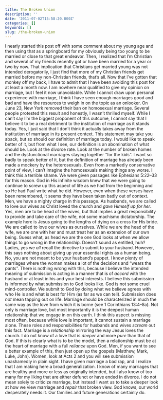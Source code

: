 ```yaml
---
title: The Broken Union
description: ''
date: '2011-07-02T15:58:20.000Z'
categories: []
keywords: []
slug: /the-broken-union
---
```

I nearly started this post off with some comment about my young age and then using that as a springboard for my obviously being too young to be married or close to that great endeavor. Then, I realized that I’m Christian and several of my friends recently got or have been married for a year or two by now. That implication that Christians get married young was not intended derogatorily, I just find that more of my Christian friends get married before my non-Christian friends, that’s all.
Now that I’ve gotten that monkey off my back, I have to admit that I have been avoiding this post for at least a month now. I am nowhere near qualified to give my opinion on marriage, but I feel it now unavoidable. While I cannot draw upon personal experience with marriage, I think I have seen enough marriages good and bad and have the resources to weigh in on the topic as an onlooker.
On June 23, New York removed their ban on homosexual marriage. Several people protested this result and honestly, I wasn’t thrilled myself. While I can’t say I’m the biggest proponent of this outcome, I cannot say that I believe it to be a real detriment to the institution of marriage as it stands today. Yes, I just said that I don’t think it actually takes away from the institution of marriage in its present context.
This statement may take you aback, but so should our definition of marriage today. I would like to speak better of it, but from what I see, our definition is an abomination of what should be. Look at the divorce rate. Look at the number of broken homes and the dysfunctional marriages staying together “for the kids”. I want so badly to speak better of it, but the definition of marriage has already been made a mockery by the heterosexuals. Even from a markedly conservative point of view, I can’t imagine the homosexuals making things any worse. I think this a terrible shame.
We were given passages like Ephesians 5:22–33 for this reason. God in His infinite wisdom knew that we were going to continue to screw up this aspect of life as we had from the beginning and so He had Paul write what he did. However, even when these verses have been remembered, it seems they have been taken badly out of context.
Men, we have a mighty charge in this passage. As husbands, we are called to love our wives as Christ loved the church and _gave Himself up for her_. Yes, men are to be head of the wives, but that implies a great responsibility to provide and take care of the wife, not some machismo dictatorship. The example here is Jesus going to the lengths of dying on a cross for His bride. We are called to love our wives as ourselves. While we are the head of the wife, we are one with her and must treat her as an extension of our own being. Guess what, as head we are the one God looks at when we allow things to go wrong in the relationship. Doesn’t sound as entitled, huh?
Ladies, yes we _all_ recall the directive to submit to your husband. However, this says nothing about giving up your essential rights as a human being. No, you are not meant to be your husband’s puppet. I know plenty of marriages where the woman makes a lot of the decisions and “wears the pants”. There is nothing wrong with this, because I believe the intended meaning of submission is acting in a manner that is of _accord_ with the husband or at least in his and your best interests. I believe this submission is informed by what submission to God looks like. God is not some cruel mind-controller. We submit to God by doing what we believe agrees with who He is and what is best for Him (as far as we can tell). Submission does _not_ mean tapping out on life.
Marriage should be characterized in much the same way as the love from which it is borne (see 1 Corinthians 13:4–8a). Not only is marriage love, but most importantly it is the deepest human relationship that we engage in on this earth. I think this aspect is missing most often, because while love is important, it cannot sustain a marriage alone. These roles and responsibilities for husbands and wives _scream_ out this fact. Marriage is a _relationship_ mirroring the way Jesus loves the church. I do not know of a love that is _deeper_ and more _pure_ than that of God. If this is clearly what is to be the model, then a relationship must be at the heart of marriage with a full _reliance_ upon God. Men, if you want to see a better example of this, then just open up the gospels (Matthew, Mark, Luke, John). Women, look at Acts 2 and you will see submission unashamedly in plain sight.
I have given marriage a bad rap, and I realize that I am making here a broad generalization. I know of many marriages that are healthy and more or less as originally intended, but I also know of too many for my liking that are either defunct or have ended in divorce. I do not mean solely to criticize marriage, but instead I want us to take a deeper look at how we view marriage and _repair_ that broken view. God knows, our world desperately needs it. Our families and future generations certainly do.
